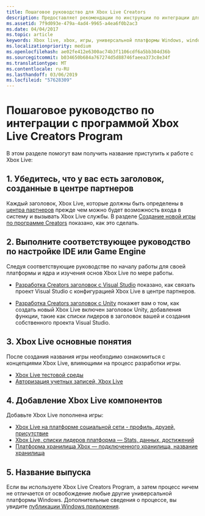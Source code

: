 ```yaml
---
title: Пошаговое руководство для Xbox Live Creators
description: Предоставляет рекомендации по инструкции по интеграции для программы создателей Xbox Live.
ms.assetid: 7f9d093e-479a-4ad4-9965-a4ea6f0b2ac3
ms.date: 04/04/2017
ms.topic: article
keywords: Xbox live, xbox, игры, универсальной платформы Windows, windows 10, xbox, один, создатели
ms.localizationpriority: medium
ms.openlocfilehash: ae02fe412e6300ac74b3f1106cdf6a5bb304d36b
ms.sourcegitcommit: b034650b684a767274d5d88746faeea373c8e34f
ms.translationtype: MT
ms.contentlocale: ru-RU
ms.lasthandoff: 03/06/2019
ms.locfileid: "57628309"
---
```

# <a name="step-by-step-guide-to-integrate-xbox-live-creators-program"></a>Пошаговое руководство по интеграции с программой Xbox Live Creators Program

В этом разделе помогут вам получить название приступить к работе с Xbox Live:

## <a name="1-ensure-you-have-a-title-created-in-partner-center"></a>1. Убедитесь, что у вас есть заголовок, созданные в центре партнеров
Каждый заголовок, Xbox Live, которые должны быть определены в [центра партнеров](https://partner.microsoft.com/dashboard) прежде чем можно будет возможность входа в систему и вызывать Xbox Live службы.  В разделе [Создание новой игры по программе Creators](create-and-test-a-new-creators-title.md) показано, как это сделать.

## <a name="2-follow-the-appropriate-guide-to-setup-your-ide-or-game-engine"></a>2. Выполните соответствующее руководство по настройке IDE или Game Engine
Следуя соответствующие руководстве по началу работы для своей платформы и ядра и изучения основ Xbox Live по мере работы.

* [Разработка Creators заголовок с Visual Studio](develop-creators-title-with-visual-studio.md) показано, как связать проект Visual Studio с конфигурацией Xbox Live в центре партнеров.

* [Разработка Creators заголовок с Unity](develop-creators-title-with-unity.md) покажет вам о том, как создать новый Xbox Live включен заголовок Unity, добавления функции, такие как списки лидеров в заголовок вашей и создания собственного проекта Visual Studio.

## <a name="3-xbox-live-concepts"></a>3. Xbox Live основные понятия
После создания названия игры необходимо ознакомиться с концепциями Xbox Live, влияющими на процесс разработки игры.

- [Xbox Live тестовой среды](../xbox-live-sandboxes.md)
- [Авторизация учетных записей, Xbox Live](authorize-xbox-live-accounts.md)

## <a name="4-add-xbox-live-features"></a>4. Добавление Xbox Live компонентов

Добавьте Xbox Live пополнена игры:

- [Xbox Live на платформе социальной сети - профиль, друзей, присутствие](../social-platform/social-platform.md)
- [Xbox Live, списки лидеров платформа — Stats, данных, достижений](../data-platform/data-platform.md)
- [Платформа хранилища Xbox — подключенного хранилища, название хранилища](../storage-platform/storage-platform.md)

## <a name="5-release-your-title"></a>5. Название выпуска

Если вы используете Xbox Live Creators Program, а затем процесс ничем не отличается от освобождение любые другие универсальной платформы Windows.  Дополнительные сведения о процессе, вы увидите [публикации Windows приложения](https://developer.microsoft.com/en-us/store/publish-apps).
